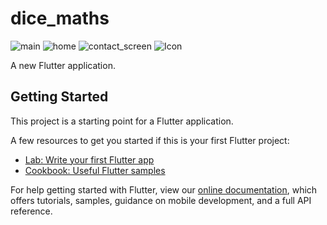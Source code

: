 # dice_maths
![main](https://user-images.githubusercontent.com/73757387/101522765-80514c80-39a9-11eb-98d0-ada1e2faec8c.PNG)
![home](https://user-images.githubusercontent.com/73757387/101522973-c8706f00-39a9-11eb-8a75-b704d2cde82b.PNG)
![contact_screen](https://user-images.githubusercontent.com/73757387/101522986-cd352300-39a9-11eb-8685-540b706e28f3.PNG)
![Icon](https://user-images.githubusercontent.com/73757387/101522996-cf977d00-39a9-11eb-9593-f14f85818176.PNG)














A new Flutter application.

## Getting Started

This project is a starting point for a Flutter application.

A few resources to get you started if this is your first Flutter project:

- [Lab: Write your first Flutter app](https://flutter.dev/docs/get-started/codelab)
- [Cookbook: Useful Flutter samples](https://flutter.dev/docs/cookbook)

For help getting started with Flutter, view our
[online documentation](https://flutter.dev/docs), which offers tutorials,
samples, guidance on mobile development, and a full API reference.
